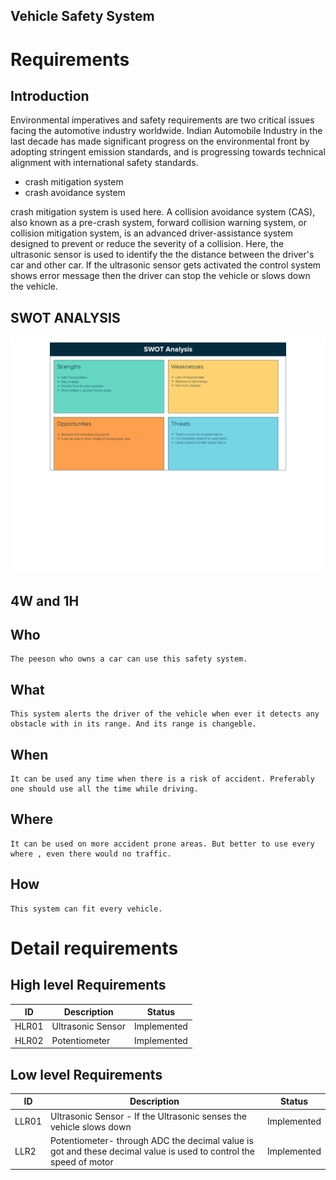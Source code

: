 ## Vehicle Safety System

# Requirements
## Introduction
   Environmental imperatives and safety requirements are two critical issues facing the automotive industry worldwide. Indian Automobile Industry in the last decade has made significant progress on the environmental front by adopting stringent emission standards, and is progressing towards technical alignment with international safety standards. 
  * crash mitigation system
  * crash avoidance system
   
crash mitigation system is used here. A collision avoidance system (CAS), also known as a pre-crash system, forward collision warning system, or collision mitigation system, is an advanced driver-assistance system designed to prevent or reduce the severity of a collision. Here, the ultrasonic sensor is used to identify the the distance between the driver's car and other car. If the ultrasonic sensor gets activated the control system shows error message then the driver can stop the vehicle or slows down the vehicle. 


 



## SWOT ANALYSIS

![SWOT](https://github.com/shahwar92/M2_CarProtection/blob/main/1_Requirements/UntitledSWOTAnalysisTemplate.png)

## 4W and 1H

## Who

    The peeson who owns a car can use this safety system.

## What

    This system alerts the driver of the vehicle when ever it detects any obstacle with in its range. And its range is changeble. 

## When

    It can be used any time when there is a risk of accident. Preferably one should use all the time while driving.

## Where

    It can be used on more accident prone areas. But better to use every where , even there would no traffic.

## How

    This system can fit every vehicle.

# Detail requirements
##  High level Requirements

| ID    | Description                             | Status              | 
|-------|-----------------------------------------|---------------------|
| HLR01 | Ultrasonic Sensor                       |Implemented          |
| HLR02 |Potentiometer                            |Implemented          |

##  Low level Requirements


| ID    | Description                             | Status              | 
|-------|-----------------------------------------|---------------------|
| LLR01 |Ultrasonic Sensor - If the Ultrasonic senses the vehicle slows down   |Implemented          |
| LLR2  |Potentiometer- through ADC the decimal value is got and these decimal value is used to control the speed of motor|Implemented          |
